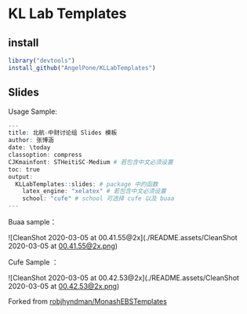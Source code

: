 # KL Lab Templates

## install

```R
library("devtools")
install_github("AngelPone/KLLabTemplates")
```



## Slides

Usage Sample:

```R
---
title: 北航-中财讨论组 Slides 模板
author: 张博涵
date: \today
classoption: compress
CJKmainfont: STHeitiSC-Medium # 若包含中文必须设置
toc: true
output: 
  KLLabTemplates::slides: # package 中的函数
    latex_engine: "xelatex" # 若包含中文必须设置
    school: "cufe" # school 可选择 cufe 以及 buaa
---
```



Buaa sample：

![CleanShot 2020-03-05 at 00.41.55@2x](./README.assets/CleanShot 2020-03-05 at 00.41.55@2x.png)





Cufe Sample ：

![CleanShot 2020-03-05 at 00.42.53@2x](./README.assets/CleanShot 2020-03-05 at 00.42.53@2x.png)





Forked from [robjhyndman/MonashEBSTemplates](https://github.com/robjhyndman/MonashEBSTemplates)

